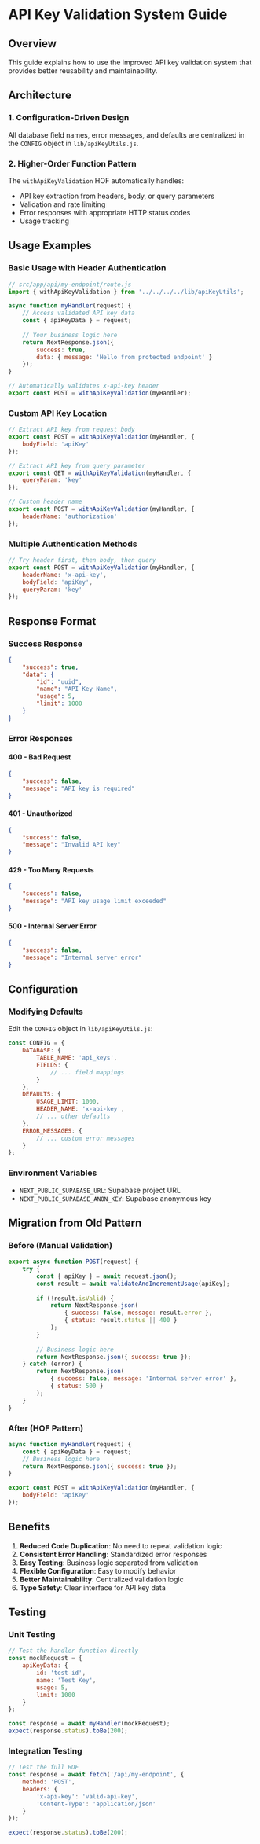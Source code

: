 # API Key Validation System Guide

## Overview

This guide explains how to use the improved API key validation system that provides better reusability and maintainability.

## Architecture

### 1. Configuration-Driven Design
All database field names, error messages, and defaults are centralized in the `CONFIG` object in `lib/apiKeyUtils.js`.

### 2. Higher-Order Function Pattern
The `withApiKeyValidation` HOF automatically handles:
- API key extraction from headers, body, or query parameters
- Validation and rate limiting
- Error responses with appropriate HTTP status codes
- Usage tracking

## Usage Examples

### Basic Usage with Header Authentication

```javascript
// src/app/api/my-endpoint/route.js
import { withApiKeyValidation } from '../../../../lib/apiKeyUtils';

async function myHandler(request) {
    // Access validated API key data
    const { apiKeyData } = request;
    
    // Your business logic here
    return NextResponse.json({
        success: true,
        data: { message: 'Hello from protected endpoint' }
    });
}

// Automatically validates x-api-key header
export const POST = withApiKeyValidation(myHandler);
```

### Custom API Key Location

```javascript
// Extract API key from request body
export const POST = withApiKeyValidation(myHandler, {
    bodyField: 'apiKey'
});

// Extract API key from query parameter
export const GET = withApiKeyValidation(myHandler, {
    queryParam: 'key'
});

// Custom header name
export const POST = withApiKeyValidation(myHandler, {
    headerName: 'authorization'
});
```

### Multiple Authentication Methods

```javascript
// Try header first, then body, then query
export const POST = withApiKeyValidation(myHandler, {
    headerName: 'x-api-key',
    bodyField: 'apiKey',
    queryParam: 'key'
});
```

## Response Format

### Success Response
```json
{
    "success": true,
    "data": {
        "id": "uuid",
        "name": "API Key Name",
        "usage": 5,
        "limit": 1000
    }
}
```

### Error Responses

#### 400 - Bad Request
```json
{
    "success": false,
    "message": "API key is required"
}
```

#### 401 - Unauthorized
```json
{
    "success": false,
    "message": "Invalid API key"
}
```

#### 429 - Too Many Requests
```json
{
    "success": false,
    "message": "API key usage limit exceeded"
}
```

#### 500 - Internal Server Error
```json
{
    "success": false,
    "message": "Internal server error"
}
```

## Configuration

### Modifying Defaults
Edit the `CONFIG` object in `lib/apiKeyUtils.js`:

```javascript
const CONFIG = {
    DATABASE: {
        TABLE_NAME: 'api_keys',
        FIELDS: {
            // ... field mappings
        }
    },
    DEFAULTS: {
        USAGE_LIMIT: 1000,
        HEADER_NAME: 'x-api-key',
        // ... other defaults
    },
    ERROR_MESSAGES: {
        // ... custom error messages
    }
};
```

### Environment Variables
- `NEXT_PUBLIC_SUPABASE_URL`: Supabase project URL
- `NEXT_PUBLIC_SUPABASE_ANON_KEY`: Supabase anonymous key

## Migration from Old Pattern

### Before (Manual Validation)
```javascript
export async function POST(request) {
    try {
        const { apiKey } = await request.json();
        const result = await validateAndIncrementUsage(apiKey);
        
        if (!result.isValid) {
            return NextResponse.json(
                { success: false, message: result.error },
                { status: result.status || 400 }
            );
        }
        
        // Business logic here
        return NextResponse.json({ success: true });
    } catch (error) {
        return NextResponse.json(
            { success: false, message: 'Internal server error' },
            { status: 500 }
        );
    }
}
```

### After (HOF Pattern)
```javascript
async function myHandler(request) {
    const { apiKeyData } = request;
    // Business logic here
    return NextResponse.json({ success: true });
}

export const POST = withApiKeyValidation(myHandler, {
    bodyField: 'apiKey'
});
```

## Benefits

1. **Reduced Code Duplication**: No need to repeat validation logic
2. **Consistent Error Handling**: Standardized error responses
3. **Easy Testing**: Business logic separated from validation
4. **Flexible Configuration**: Easy to modify behavior
5. **Better Maintainability**: Centralized validation logic
6. **Type Safety**: Clear interface for API key data

## Testing

### Unit Testing
```javascript
// Test the handler function directly
const mockRequest = {
    apiKeyData: {
        id: 'test-id',
        name: 'Test Key',
        usage: 5,
        limit: 1000
    }
};

const response = await myHandler(mockRequest);
expect(response.status).toBe(200);
```

### Integration Testing
```javascript
// Test the full HOF
const response = await fetch('/api/my-endpoint', {
    method: 'POST',
    headers: {
        'x-api-key': 'valid-api-key',
        'Content-Type': 'application/json'
    }
});

expect(response.status).toBe(200);
```
